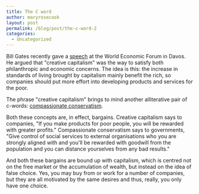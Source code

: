 ```yaml
---
title: The C word
author: maryrosecook
layout: post
permalink: /blog/post/the-c-word-2
categories:
  - Uncategorized
---
```

Bill Gates recently gave a [speech][1] at the World Economic Forum in Davos. He argued that "creative capitalism" was the way to satisfy both philanthropic and economic concerns. The idea is this: the increase in standards of living brought by capitalism mainly benefit the rich, so companies should put more effort into developing products and services for the poor.

The phrase "creative capitalism" brings to mind another alliterative pair of c-words: [compassionate conservatism][2].

Both these concepts are, in effect, bargains. Creative capitalism says to companies, "If you make products for poor people, you will be rewarded with greater profits." Compassionate conservatism says to governments, "Give control of social services to external organisations who you are strongly aligned with and you'll be rewarded with goodwill from the population and you can distance yourselves from any bad results."

And both these bargains are bound up with capitalism, which is centred not on the free market or the accumulation of wealth, but instead on the idea of false choice. Yes, you may buy from or work for a number of companies, but they are all motivated by the same desires and thus, really, you only have one choice.

 [1]: http://www.youtube.com/watch?v=rZs4Qnb0j4A
 [2]: http://en.wikipedia.org/wiki/Compassionate_conservatism